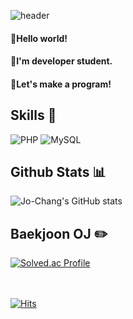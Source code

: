 <!--
Github Profile!
ref) https://soo-vely-dev.tistory.com/159
-->

<!--
#capsule-reander API
= head banner animation
- empty space : %20
>   https://github.com/kyechan99/capsule-render
-->
![header](https://capsule-render.vercel.app/api?type=waving&color=gradient&height=170&section=header&text=Hello!%20This%20is%20Jo-Chang!%20&fontSize=30&)
#### :wave:Hello world!
#### :baby:I'm developer student. 
#### :rocket:Let's make a program! 

## **Skills** :seedling:
<!--
# shiedls.io
>   
-->
<!--
![C](https://img.shields.io/badge/C-A8B9CC.svg?&style=for-the-badge&logo=C&logoColor=white)
![C++](https://img.shields.io/badge/C++-00599C.svg?&style=for-the-badge&logo=C++&logoColor=black)
-->
<!--
![Python](https://img.shields.io/badge/Python-3776AB.svg?&style=for-the-badge&logo=Python&logoColor=white)
![Java](https://img.shields.io/badge/Java-%23ED8B00.svg?style=for-the-badge&logo=Java&logoColor=white)
-->
![PHP](https://img.shields.io/badge/PHP-777BB4.svg?&style=for-the-badge&logo=PHP&logoColor=white)
![MySQL](https://img.shields.io/badge/MySQL-4479A1.svg?&style=for-the-badge&logo=MySQL&logoColor=white)

## **Github Stats** :bar_chart:
<!--
# Github Stats
>   https://github.com/anuraghazra/github-readme-stats/blob/master/themes/README.md
-->
<!--
![Jo-Chang's GitHub stats](https://github-readme-stats.vercel.app/api?username=Jo-Chang&theme=tokyonight&show_icons=true)
# too many request issue happen
-->
![Jo-Chang's GitHub stats](https://github-readme-stats-ten-gilt.vercel.app/api?username=Jo-Chang&theme=tokyonight&show_icons=true)

## **Baekjoon OJ** :pencil2:
<!--
solved.ac Badge
>   
-->
[![Solved.ac Profile](http://mazassumnida.wtf/api/v2/generate_badge?boj=kcj0227)](https://solved.ac/kcj0227/)

<!--
# hits
= daily visitors
>   https://hits.seeyoufarm.com/
-->
<br><br>[![Hits](https://hits.seeyoufarm.com/api/count/incr/badge.svg?url=https%3A%2F%2Fgithub.com%2FJo-Chang&count_bg=%2381C64D&title_bg=%2329490C&icon=&icon_color=%23E7E7E7&title=hits&edge_flat=false)](https://hits.seeyoufarm.com)<br>
